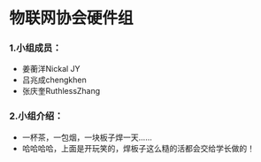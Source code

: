 # 物联网协会硬件组
### 1.小组成员：
- 姜蘅洋Nickal JY
- 吕兆成chengkhen
- 张庆奎RuthlessZhang
### 2.小组介绍：
- 一杯茶，一包烟，一块板子焊一天......
- 哈哈哈哈，上面是开玩笑的，焊板子这么糙的活都会交给学长做的！